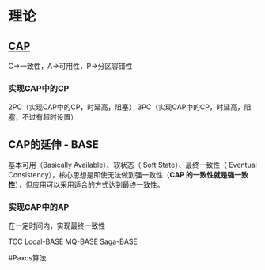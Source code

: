 # 理论

## [CAP](https://juejin.im/post/5c0e5bf8e51d45063322fe50#heading-24)

C->一致性，A->可用性，P->分区容错性

### 实现CAP中的CP

2PC（实现CAP中的CP，时延高，阻塞）
3PC（实现CAP中的CP，时延高，阻塞，不过有超时设置）

## CAP的延伸 - BASE

基本可用（Basically Available）、软状态（ Soft State）、最终一致性（ Eventual Consistency），核心思想是即使无法做到强一致性（**CAP 的一致性就是强一致性**），但应用可以采用适合的方式达到最终一致性。

### 实现CAP中的AP

在一定时间内，实现最终一致性

TCC
Local-BASE
MQ-BASE
Saga-BASE



#Paxos算法